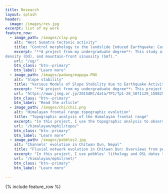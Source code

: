 ```yaml
---
title: Research
layout: splash
header:
  image: /images/res.jpg
excerpt: list of my work
feature_row:
  - image_path: /images/clay.png
    alt: "West Sumatra tectonic activity"
    title: "Control morphology to the landslide Induced Earthquake: Case Study Padang Pariaman, Sumatra"
    excerpt: "**A project from my undergraduate degree**: This study aims to identify the level of tectonic activity in Padang Pariaman, West Sumatra by morphotectonic index analysis such as ; the stream-gradient index(SL), drainage basin asymmetry (Af), valley floor width–valley height ratio (Vf), drainage
density (Dd), and mountain-front sinuosity (Smf)."
    url: "/ug/"
    btn_class: "btn--primary"
    btn_label: "Learn more"
  - image_path: /images/padang/mappga.PNG
    alt: "Slope stability"
    title: "Various Models of Slope Stability due to Earthquake Activity in Gunung Tigo, Padang Pariaman, West Sumatera, Indonesia"
    excerpt: "**A project from my undergraduate degree**: This project aims to observe the relation between earthquake induced *Peak Ground Acceleration* and the safety factor of a slope."
    url: "https://www.jseg.or.jp/2015ARC/data/TP1/Tp1-28_1071129_1508254.pdf"
    btn_class: "btn--primary"
    btn_label: "Read the article"
  - image_path: /images/chi/chi1.png
    alt: "Himalayan frontal range topographic evolution"
    title: "Topographic analysis of the Himalayan frontal range"
    excerpt: "In this project, I use the topographic analysis to observe and infer thrust fold topographic evolution modulated by lateral rock advection in the frontal Himalaya."
    url: "/himalayan/mphil/topo/"
    btn_class: "btn--primary"
    btn_label: "Learn more"
  - image_path: /images/pebbles2.jpg
    alt: "Channels' evolution in Chitwan Dun, Nepal"
    title: "Fluvial network evolution in Chitwan Dun: Overviews from pebbles' lithology and OSL dates"
    excerpt: "In this project, I use pebbles' lithology and OSL dates to infer thrust fold evolution in the frontal Himalaya."
    url: "/himalayan/mphil/net/"
    btn_class: "btn--primary"
    btn_label: "Learn more"
            
---
```


{% include feature_row %}

